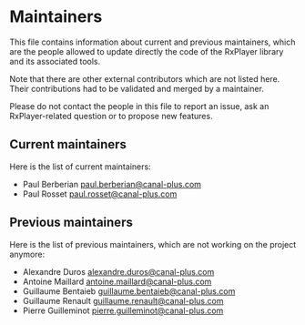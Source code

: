 # Maintainers ##################################################################

This file contains information about current and previous maintainers, which are
the people allowed to update directly the code of the RxPlayer library and its
associated tools.

Note that there are other external contributors which are not listed here. Their
contributions had to be validated and merged by a maintainer.

Please do not contact the people in this file to report an issue, ask an
RxPlayer-related question or to propose new features.


## Current maintainers #########################################################

Here is the list of current maintainers:

- Paul Berberian <paul.berberian@canal-plus.com>
- Paul Rosset <paul.rosset@canal-plus.com>


## Previous maintainers ########################################################

Here is the list of previous maintainers, which are not working on the project
anymore:

- Alexandre Duros <alexandre.duros@canal-plus.com>
- Antoine Maillard <antoine.maillard@canal-plus.com>
- Guillaume Bentaieb <guillaume.bentaieb@canal-plus.com>
- Guillaume Renault <guillaume.renault@canal-plus.com>
- Pierre Guilleminot <pierre.guilleminot@canal-plus.com>
